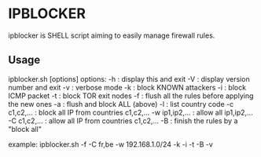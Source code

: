 IPBLOCKER
=========

ipblocker is SHELL script aiming to easily manage firewall rules.


Usage
-----

ipblocker.sh [options]
options:
	-h             : display this and exit
	-V             : display version number and exit
	-v             : verbose mode
	-k             : block KNOWN attackers
	-i             : block ICMP packet
	-t             : block TOR exit nodes
	-f             : flush all the rules before applying the new ones
	-a             : flush and block ALL (above)
	-l             : list country code
	-c c1,c2,...   : block all IP from countries c1,c2,...
	-w ip1,ip2,... : allow all ip1,ip2,...
	-C c1,c2,...   : allow all IP from countries c1,c2,...
	-B             : finish the rules by a "block all"

example:
ipblocker.sh -f -C fr,be -w 192.168.1.0/24 -k -i -t -B -v

